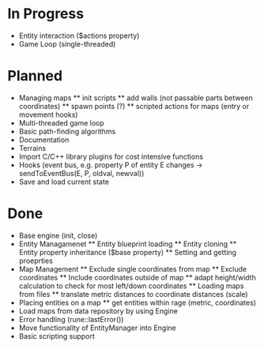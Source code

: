 # In Progress
* Entity interaction ($actions property)
* Game Loop (single-threaded)

# Planned
* Managing maps
** init scripts
** add walls (not passable parts between coordinates)
** spawn points (?)
** scripted actions for maps (entry or movement hooks)
* Multi-threaded game loop
* Basic path-finding algorithms
* Documentation
* Terrains
* Import C/C++ library plugins for cost intensive functions
* Hooks (event bus, e.g. property P of entity E changes -> sendToEventBus(E, P, oldval, newval))
* Save and load current state

# Done
* Base engine (init, close)
* Entity Managamenet
** Entity blueprint loading
** Entity cloning
** Entity property inheritance ($base property)
** Setting and getting proeprties
* Map Management
** Exclude single coordinates from map
** Exclude coordinates
** Include coordinates outside of map
** adapt height/width calculation to check for most left/down coordinates
** Loading maps from files
** translate metric distances to coordinate distances (scale)
* Placing entities on a map
** get entities within rage (metric, coordinates)
* Load maps from data repository by using Engine
* Error handling (rune::lastError())
* Move functionality of EntityManager into Engine
* Basic scripting support
